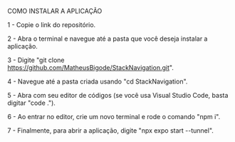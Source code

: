 COMO INSTALAR A APLICAÇÃO

1 - Copie o link do repositório.

2 - Abra o terminal e navegue até a pasta que você deseja instalar a aplicação.

3 - Digite "git clone https://github.com/MatheusBigode/StackNavigation.git".

4 - Navegue até a pasta criada usando "cd StackNavigation".

5 - Abra com seu editor de códigos (se você usa Visual Studio Code, basta digitar "code .").

6 - Ao entrar no editor, crie um novo terminal e rode o comando "npm i".

7 - Finalmente, para abrir a aplicação, digite "npx expo start --tunnel".
